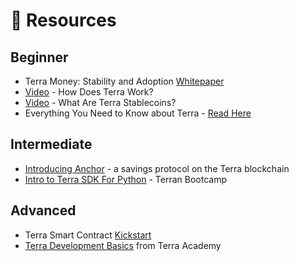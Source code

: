 # 👀 Resources

## Beginner

* Terra Money: Stability and Adoption [Whitepaper](https://www.terra.money/Terra_White_paper.pdf)
* [Video](https://mobile.twitter.com/learnterra) - How Does Terra Work?
* [Video](https://youtu.be/1DolPqvLBaw) - What Are Terra Stablecoins?
* Everything You Need to Know about Terra - [Read Here](https://www.securities.io/investing-in-terra-luna-everything-you-need-to-know/)

## Intermediate

* [Introducing Anchor](https://medium.com/terra-money/introducing-anchor-25d782cbb509) - a savings protocol on the Terra blockchain
* [Intro to Terra SDK For Python](https://youtu.be/LZ3V6kC97OE) - Terran Bootcamp

## Advanced

* Terra Smart Contract [Kickstart](https://medium.com/terra-money/terra-smart-contract-kickstart-ae1c957a098c)
* [Terra Development Basics](https://www.youtube.com/playlist?list=PL-1j57N4qfImfGH_WpOyZdLr1xDpNJdWS) from Terra Academy

